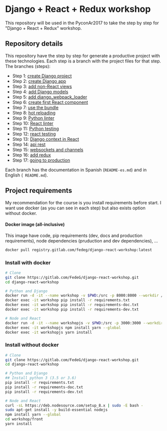 # Django + React + Redux workshop
This repository will be used in the PyconAr2017 to take the step by step for "Django + React + Redux" workshop.

## Repository details
This repository have the step by step for generate a productive project with these technologies.
Each step is a branch with the project files for that step.
The branches (steps):
- Step 1:  [create Django project](/en/step1_create_project)
- Step 2:  [create Django app](/en/step2_create_django_app)
- Step 3:  [add non-React views](/en/step3_add_non_react_views)
- Step 4:  [add Django models](/en/step4_add_django_models)
- Step 5:  [add django_webpack_loader](/en/step5_add_django_webpack_loader)
- Step 6:  [create first React component](/en/step6_create_first_react_component)
- Step 7:  [use the bundle](/en/step7_use_the_bundle)
- Step 8:  [hot reloading](/en/step8_hot_reloading)
- Step 9:  [Python linter](/en/step9_python_linter)
- Step 10: [React linter](/en/step10_react_linter)
- Step 11: [Python testing](/en/step11_python_testing)
- Step 12: [react testing](/en/step12_react_testing)
- Step 13: [Django context in React](/en/step13_django_context_in_react)
- Step 14: [api rest](/en/step14_api_rest)
- Step 15: [websockets and channels](/en/step15_websockets_and_channels)
- Step 16: [add redux](/en/step16_add_redux)
- Step 17: [going to production](/en/step17_going_to_production)

Each branch has the documentation in Spanish (`README-es.md`) and in English (` README.md`).

## Project requirements
My recommendation for the course is you install requirements before start.
I want use docker (as you can see in each step) but also exists option without docker.

#### Docker image (all-inclusive)
This image have code, pip requirements (dev, docs and production requirements), node dependencies (pruduction and dev dependencies), ... 
```bash
docker pull registry.gitlab.com/fedeg/django-react-workshop:latest
```

### Install with docker
```bash
# Clone
git clone https://gitlab.com/FedeG/django-react-workshop.git
cd django-react-workshop

# Python and Django
docker run -d -it --name workshop -v $PWD:/src -p 8000:8000 --workdir /src python:3.6 bash
docker exec -it workshop pip install -r requirements.txt
docker exec -it workshop pip install -r requirements-doc.txt
docker exec -it workshop pip install -r requirements-dev.txt

# Node and React
docker run -d -it --name workshopjs -v $PWD:/src -p 3000:3000 --workdir /src/workshop/front node:8 bash
docker exec -it workshopjs npm install yarn --global
docker exec -it workshopjs yarn install
```

### Install without docker
```bash
# Clone
git clone https://gitlab.com/FedeG/django-react-workshop.git
cd django-react-workshop

# Python and Django
## Install python 3 (3.5 or 3.6)
pip install -r requirements.txt
pip install -r requirements-doc.txt
pip install -r requirements-dev.txt

# Node and React
curl -sL https://deb.nodesource.com/setup_8.x | sudo -E bash -
sudo apt-get install -y build-essential nodejs
npm install yarn --global
cd workshop/front
yarn install
```
